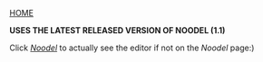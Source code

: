 [HOME](README.md)

__USES THE LATEST RELEASED VERSION OF NOODEL (1.1)__

Click [_Noodel_](https://tkellehe.github.io/noodel/editor.html) to actually see the editor if not on the _Noodel_ page:)


<script src="https://code.jquery.com/jquery-3.1.1.min.js" integrity="sha256-hVVnYaiADRTO2PzUGmuLJr8BLUSjGIZsDYGmIJLv2b8=" crossorigin="anonymous"></script>

<script src="noodel-latest.js"></script>

<link rel="stylesheet" type="text/css" href="docs.css">
<script type="text/javascript" src="docs.js"></script>

<div class="noodel-share"></div>

<div class="noodel-exec" code="" input="" show></div>
